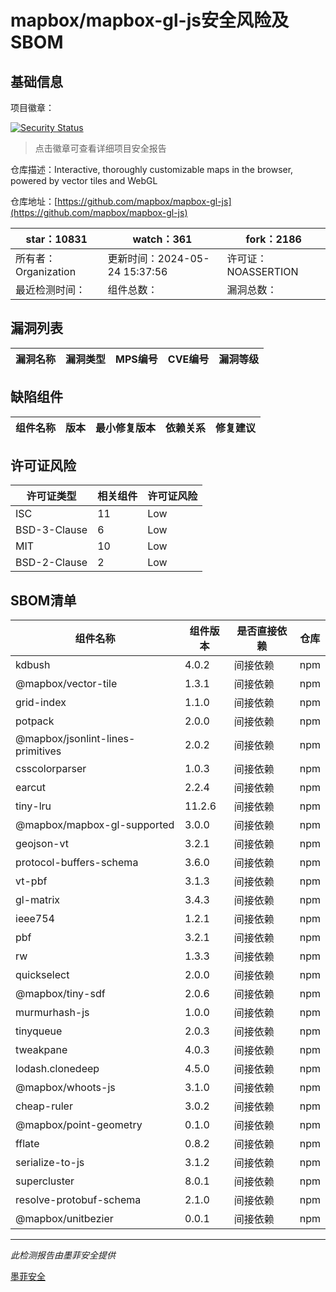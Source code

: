 # mapbox/mapbox-gl-js安全风险及SBOM

## 基础信息

项目徽章：

[![Security Status](https://www.murphysec.com/platform3/v31/badge/1801695023102496768.svg)](https://www.murphysec.com/console/report/1702028982919938048/1801695023102496768)

> 点击徽章可查看详细项目安全报告

仓库描述：Interactive, thoroughly customizable maps in the browser, powered by vector tiles and WebGL

仓库地址：[https://github.com/mapbox/mapbox-gl-js](https://github.com/mapbox/mapbox-gl-js)

| star：10831 | watch：361 | fork：2186 |
| ----------- | -------------- | ------------ |
| 所有者：Organization | 更新时间：2024-05-24 15:37:56 | 许可证：NOASSERTION |
| 最近检测时间： | 组件总数： | 漏洞总数： |




## 漏洞列表

| 漏洞名称 | 漏洞类型 | MPS编号 | CVE编号 | 漏洞等级 |
| ------- | ------ | ------- | ------ | ----- |





## 缺陷组件

| 组件名称 | 版本 | 最小修复版本 | 依赖关系 | 修复建议 |
| -------- | ---- | ------------ | -------- | -------- |





## 许可证风险

| 许可证类型 | 相关组件 | 许可证风险 |
| ---------- | -------- | ---------- |
|ISC|11|Low|
|BSD-3-Clause|6|Low|
|MIT|10|Low|
|BSD-2-Clause|2|Low|




## SBOM清单

| 组件名称 | 组件版本 | 是否直接依赖 | 仓库 |
| -------- | -------- | ------------ | ---- |
|kdbush|4.0.2|间接依赖|npm|
|@mapbox/vector-tile|1.3.1|间接依赖|npm|
|grid-index|1.1.0|间接依赖|npm|
|potpack|2.0.0|间接依赖|npm|
|@mapbox/jsonlint-lines-primitives|2.0.2|间接依赖|npm|
|csscolorparser|1.0.3|间接依赖|npm|
|earcut|2.2.4|间接依赖|npm|
|tiny-lru|11.2.6|间接依赖|npm|
|@mapbox/mapbox-gl-supported|3.0.0|间接依赖|npm|
|geojson-vt|3.2.1|间接依赖|npm|
|protocol-buffers-schema|3.6.0|间接依赖|npm|
|vt-pbf|3.1.3|间接依赖|npm|
|gl-matrix|3.4.3|间接依赖|npm|
|ieee754|1.2.1|间接依赖|npm|
|pbf|3.2.1|间接依赖|npm|
|rw|1.3.3|间接依赖|npm|
|quickselect|2.0.0|间接依赖|npm|
|@mapbox/tiny-sdf|2.0.6|间接依赖|npm|
|murmurhash-js|1.0.0|间接依赖|npm|
|tinyqueue|2.0.3|间接依赖|npm|
|tweakpane|4.0.3|间接依赖|npm|
|lodash.clonedeep|4.5.0|间接依赖|npm|
|@mapbox/whoots-js|3.1.0|间接依赖|npm|
|cheap-ruler|3.0.2|间接依赖|npm|
|@mapbox/point-geometry|0.1.0|间接依赖|npm|
|fflate|0.8.2|间接依赖|npm|
|serialize-to-js|3.1.2|间接依赖|npm|
|supercluster|8.0.1|间接依赖|npm|
|resolve-protobuf-schema|2.1.0|间接依赖|npm|
|@mapbox/unitbezier|0.0.1|间接依赖|npm|


------

*此检测报告由墨菲安全提供*

[墨菲安全](www.murphysec.com)